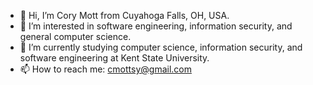 - 👋 Hi, I’m Cory Mott from Cuyahoga Falls, OH, USA.
- 👀 I’m interested in software engineering, information security, and general computer science.
- 🌱 I’m currently studying computer science, information security, and software engineering at Kent State University.
- 📫 How to reach me: cmottsy@gmail.com

<!---
corymott/corymott is a ✨ special ✨ repository because its `README.md` (this file) appears on your GitHub profile.
You can click the Preview link to take a look at your changes.
--->
